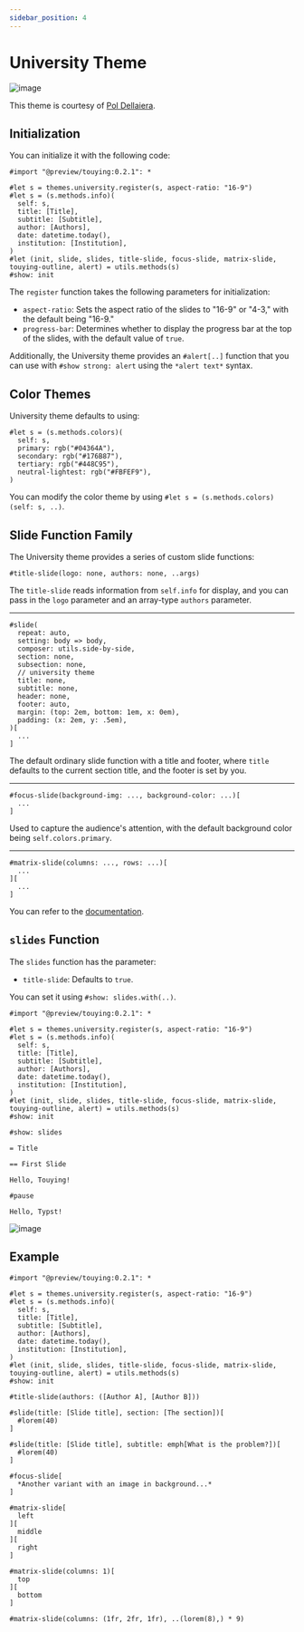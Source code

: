 ```yaml
---
sidebar_position: 4
---
```


# University Theme

![image](https://github.com/touying-typ/touying/assets/34951714/a9023bb3-0ef2-45eb-b23c-f94cc68a6fdd)

This theme is courtesy of [Pol Dellaiera](https://github.com/drupol).

## Initialization

You can initialize it with the following code:

```typst
#import "@preview/touying:0.2.1": *

#let s = themes.university.register(s, aspect-ratio: "16-9")
#let s = (s.methods.info)(
  self: s,
  title: [Title],
  subtitle: [Subtitle],
  author: [Authors],
  date: datetime.today(),
  institution: [Institution],
)
#let (init, slide, slides, title-slide, focus-slide, matrix-slide, touying-outline, alert) = utils.methods(s)
#show: init
```

The `register` function takes the following parameters for initialization:

- `aspect-ratio`: Sets the aspect ratio of the slides to "16-9" or "4-3," with the default being "16-9."
- `progress-bar`: Determines whether to display the progress bar at the top of the slides, with the default value of `true`.

Additionally, the University theme provides an `#alert[..]` function that you can use with `#show strong: alert` using the `*alert text*` syntax.

## Color Themes

University theme defaults to using:

```typst
#let s = (s.methods.colors)(
  self: s,
  primary: rgb("#04364A"),
  secondary: rgb("#176B87"),
  tertiary: rgb("#448C95"),
  neutral-lightest: rgb("#FBFEF9"),
)
```

You can modify the color theme by using `#let s = (s.methods.colors)(self: s, ..)`.

## Slide Function Family

The University theme provides a series of custom slide functions:

```typst
#title-slide(logo: none, authors: none, ..args)
```

The `title-slide` reads information from `self.info` for display, and you can pass in the `logo` parameter and an array-type `authors` parameter.

---

```typst
#slide(
  repeat: auto,
  setting: body => body,
  composer: utils.side-by-side,
  section: none,
  subsection: none,
  // university theme
  title: none,
  subtitle: none,
  header: none,
  footer: auto,
  margin: (top: 2em, bottom: 1em, x: 0em),
  padding: (x: 2em, y: .5em),
)[
  ...
]
```
The default ordinary slide function with a title and footer, where `title` defaults to the current section title, and the footer is set by you.

---

```typst
#focus-slide(background-img: ..., background-color: ...)[
  ...
]
```
Used to capture the audience's attention, with the default background color being `self.colors.primary`.

---

```typst
#matrix-slide(columns: ..., rows: ...)[
  ...
][
  ...
]
```
You can refer to the [documentation](https://polylux.dev/book/themes/gallery/university.html).

## `slides` Function

The `slides` function has the parameter:

- `title-slide`: Defaults to `true`.

You can set it using `#show: slides.with(..)`.

```typst
#import "@preview/touying:0.2.1": *

#let s = themes.university.register(s, aspect-ratio: "16-9")
#let s = (s.methods.info)(
  self: s,
  title: [Title],
  subtitle: [Subtitle],
  author: [Authors],
  date: datetime.today(),
  institution: [Institution],
)
#let (init, slide, slides, title-slide, focus-slide, matrix-slide, touying-outline, alert) = utils.methods(s)
#show: init

#show: slides

= Title

== First Slide

Hello, Touying!

#pause

Hello, Typst!
```

![image](https://github.com/touying-typ/touying/assets/34951714/58971045-0b0d-46cb-acc2-caf766c2432d)


## Example

```typst
#import "@preview/touying:0.2.1": *

#let s = themes.university.register(s, aspect-ratio: "16-9")
#let s = (s.methods.info)(
  self: s,
  title: [Title],
  subtitle: [Subtitle],
  author: [Authors],
  date: datetime.today(),
  institution: [Institution],
)
#let (init, slide, slides, title-slide, focus-slide, matrix-slide, touying-outline, alert) = utils.methods(s)
#show: init

#title-slide(authors: ([Author A], [Author B]))

#slide(title: [Slide title], section: [The section])[
  #lorem(40)
]

#slide(title: [Slide title], subtitle: emph[What is the problem?])[
  #lorem(40)
]

#focus-slide[
  *Another variant with an image in background...*
]

#matrix-slide[
  left
][
  middle
][
  right
]

#matrix-slide(columns: 1)[
  top
][
  bottom
]

#matrix-slide(columns: (1fr, 2fr, 1fr), ..(lorem(8),) * 9)
```

